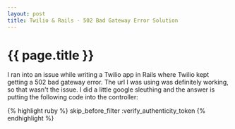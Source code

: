 ```yaml
---
layout: post
title: Twilio & Rails - 502 Bad Gateway Error Solution
---
```

{{ page.title }}
================


I ran into an issue while writing a Twilio app in Rails where Twilio kept getting a 502 bad gateway error.  The url I was using was definitely working, so that wasn't the issue.  I did a little google sleuthing and the answer is putting the following code into the controller:

{% highlight ruby %}
skip_before_filter :verify_authenticity_token
{% endhighlight %}

